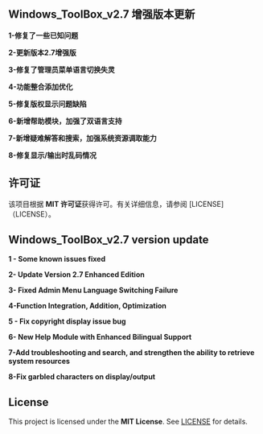 ﻿## Windows_ToolBox_v2.7 增强版本更新
**1-修复了一些已知问题**

**2-更新版本2.7增强版**

**3-修复了管理员菜单语言切换失灵**

**4-功能整合添加优化**

**5-修复版权显示问题缺陷**

**6-新增帮助模块，加强了双语言支持**

**7-新增疑难解答和搜索，加强系统资源调取能力**

**8-修复显示/输出时乱码情况**

## 许可证
该项目根据 **MIT 许可证**获得许可。有关详细信息，请参阅 [LICENSE]（LICENSE）。




## Windows_ToolBox_v2.7 version update
**1 - Some known issues fixed**

**2- Update Version 2.7 Enhanced Edition**

**3- Fixed Admin Menu Language Switching Failure**

**4-Function Integration, Addition, Optimization**

**5 - Fix copyright display issue bug**

**6- New Help Module with Enhanced Bilingual Support**

**7-Add troubleshooting and search, and strengthen the ability to retrieve system resources**

**8-Fix garbled characters on display/output**

## License
This project is licensed under the **MIT License**. See [LICENSE](LICENSE) for details.

